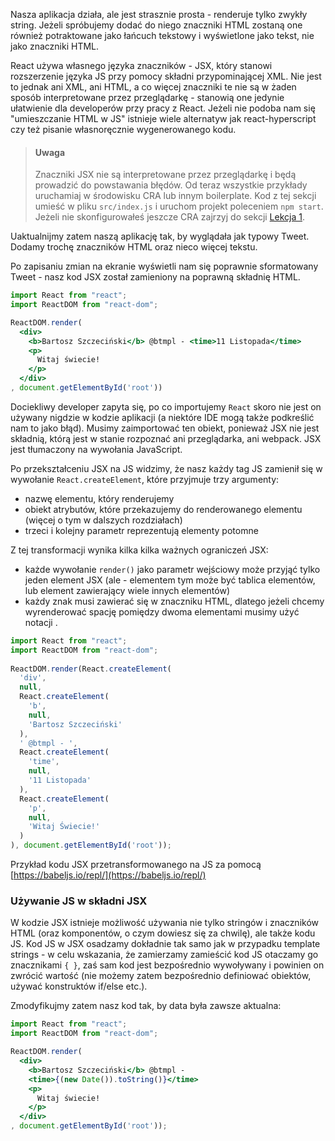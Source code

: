 Nasza aplikacja działa, ale jest strasznie prosta - renderuje tylko zwykły string. Jeżeli spróbujemy dodać do niego znaczniki HTML zostaną one również potraktowane jako łańcuch tekstowy i wyświetlone jako tekst, nie jako znaczniki HTML.

React używa własnego języka znaczników - JSX, który stanowi rozszerzenie języka JS przy pomocy składni przypominającej XML. Nie jest to jednak ani XML, ani HTML, a co więcej znaczniki te nie są w żaden sposób interpretowane przez przeglądarkę - stanowią one jedynie ułatwienie dla developerów przy pracy z React. Jeżeli nie podoba nam się "umieszczanie HTML w JS" istnieje wiele alternatyw jak react-hyperscript czy też pisanie własnoręcznie wygenerowanego kodu.

> #### Uwaga
> Znaczniki JSX nie są interpretowane przez przeglądarkę i będą prowadzić do powstawania błędów. Od teraz wszystkie przykłady uruchamiaj w środowisku CRA lub innym boilerplate. Kod z tej sekcji umieść w pliku `src/index.js` i uruchom projekt poleceniem `npm start`. Jeżeli nie skonfigurowałeś jeszcze CRA zajrzyj do sekcji [Lekcja 1](/lekcja/lekcja1/create-react-app).

Uaktualnijmy zatem naszą aplikację tak, by wyglądała jak typowy Tweet. Dodamy trochę znaczników HTML oraz nieco więcej tekstu.

Po zapisaniu zmian na ekranie wyświetli nam się poprawnie sformatowany Tweet - nasz kod JSX został zamieniony na poprawną składnię HTML.

```jsx
import React from "react";
import ReactDOM from "react-dom";

ReactDOM.render(
  <div>
    <b>Bartosz Szczeciński</b> @btmpl - <time>11 Listopada</time>
    <p>
      Witaj świecie!
    </p>
  </div>
, document.getElementById('root'))
```

Dociekliwy developer zapyta się, po co importujemy `React` skoro nie jest on używany nigdzie w kodzie aplikacji (a niektóre IDE mogą także podkreślić nam to jako błąd). Musimy zaimportować ten obiekt, ponieważ JSX nie jest składnią, którą jest w stanie rozpoznać ani przeglądarka, ani webpack. JSX jest tłumaczony na wywołania JavaScript.

Po przekształceniu JSX na JS widzimy, że nasz każdy tag JS zamienił się w wywołanie `React.createElement`, które przyjmuje trzy argumenty:

*   nazwę elementu, który renderujemy
*   obiekt atrybutów, które przekazujemy do renderowanego elementu (więcej o tym w dalszych rozdziałach)
*   trzeci i kolejny parametr reprezentują elementy potomne

Z tej transformacji wynika kilka kilka ważnych ograniczeń JSX:

*   każde wywołanie `render()` jako parametr wejściowy może przyjąć tylko jeden element JSX (ale - elementem tym może być tablica elementów, lub element zawierający wiele innych elementów)
*   każdy znak musi zawierać się w znaczniku HTML, dlatego jeżeli chcemy wyrenderować spację pomiędzy dwoma elementami musimy użyć notacji  .

```jsx
import React from "react";
import ReactDOM from "react-dom";
            
ReactDOM.render(React.createElement(
  'div',
  null,
  React.createElement(
    'b',
    null,
    'Bartosz Szczeciński'
  ),
  ' @btmpl - ',
  React.createElement(
    'time',
    null,
    '11 Listopada'
  ),
  React.createElement(
    'p',
    null,
    'Witaj Świecie!'
  )
), document.getElementById('root'));    
```

Przykład kodu JSX przetransformowanego na JS za pomocą [https://babeljs.io/repl/](https://babeljs.io/repl/)

### Używanie JS w składni JSX

W kodzie JSX istnieje możliwość używania nie tylko stringów i znaczników HTML (oraz komponentów, o czym dowiesz się za chwilę), ale także kodu JS. Kod JS w JSX osadzamy dokładnie tak samo jak w przypadku template strings - w celu wskazania, że zamierzamy zamieścić kod JS otaczamy go znacznikami `{ }`, zaś sam kod jest bezpośrednio wywoływany i powinien on zwrócić wartość (nie możemy zatem bezpośrednio definiować obiektów, używać konstruktów if/else etc.).

Zmodyfikujmy zatem nasz kod tak, by data była zawsze aktualna:

```jsx
import React from "react";
import ReactDOM from "react-dom";

ReactDOM.render(
  <div>
    <b>Bartosz Szczeciński</b> @btmpl - 
    <time>{(new Date()).toString()}</time>
    <p>
      Witaj świecie!
    </p>
  </div>
, document.getElementById('root'));
```